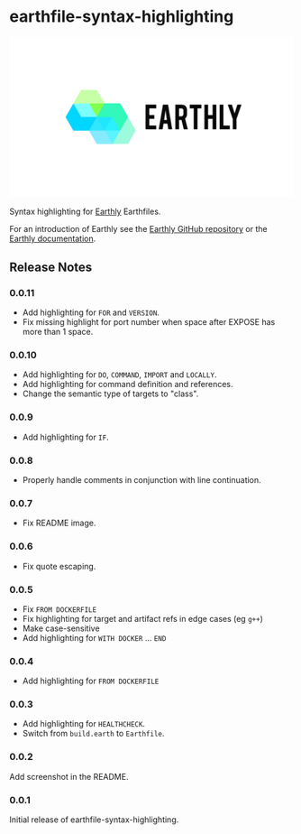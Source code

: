 # earthfile-syntax-highlighting

<div align="center"><img alt="Earthly" width="700px" src="https://github.com/earthly/earthly/raw/main/img/logo-banner-white-bg.png" /></div>

Syntax highlighting for [Earthly](https://earthly.dev) Earthfiles.

For an introduction of Earthly see the [Earthly GitHub repository](https://github.com/earthly/earthly) or the [Earthly documentation](https://docs.earthly.dev).

## Release Notes

### 0.0.11

* Add highlighting for `FOR` and `VERSION`.
* Fix missing highlight for port number when space after EXPOSE has more than 1 space.

### 0.0.10

* Add highlighting for `DO`, `COMMAND`, `IMPORT` and `LOCALLY`.
* Add highlighting for command definition and references.
* Change the semantic type of targets to "class".

### 0.0.9

* Add highlighting for `IF`.

### 0.0.8

* Properly handle comments in conjunction with line continuation.

### 0.0.7

* Fix README image.

### 0.0.6

* Fix quote escaping.

### 0.0.5

* Fix `FROM DOCKERFILE`
* Fix highlighting for target and artifact refs in edge cases (eg `g++`)
* Make case-sensitive
* Add highlighting for `WITH DOCKER` ... `END`

### 0.0.4

* Add highlighting for `FROM DOCKERFILE`

### 0.0.3

* Add highlighting for `HEALTHCHECK`.
* Switch from `build.earth` to `Earthfile`.

### 0.0.2

Add screenshot in the README.

### 0.0.1

Initial release of earthfile-syntax-highlighting.
